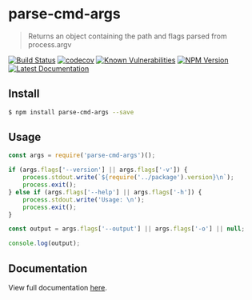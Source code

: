 # parse-cmd-args

> Returns an object containing the path and flags parsed from process.argv

[![Build Status](https://travis-ci.org/neogeek/parse-cmd-args.svg?branch=master)](https://travis-ci.org/neogeek/parse-cmd-args)
[![codecov](https://img.shields.io/codecov/c/github/neogeek/parse-cmd-args/master.svg)](https://codecov.io/gh/neogeek/parse-cmd-args)
[![Known Vulnerabilities](https://snyk.io/test/npm/parse-cmd-args/badge.svg)](https://snyk.io/test/npm/parse-cmd-args)
[![NPM Version](http://img.shields.io/npm/v/parse-cmd-args.svg?style=flat)](https://www.npmjs.org/package/parse-cmd-args)
[![Latest Documentation](https://doxdox.org/images/badge-flat.svg)](https://doxdox.org/neogeek/parse-cmd-args)

## Install

```bash
$ npm install parse-cmd-args --save
```

## Usage

```javascript
const args = require('parse-cmd-args')();

if (args.flags['--version'] || args.flags['-v']) {
    process.stdout.write(`${require('../package').version}\n`);
    process.exit();
} else if (args.flags['--help'] || args.flags['-h']) {
    process.stdout.write('Usage: \n');
    process.exit();
}

const output = args.flags['--output'] || args.flags['-o'] || null;

console.log(output);
```

## Documentation

View full documentation [here](https://doxdox.org/neogeek/parse-cmd-args).

